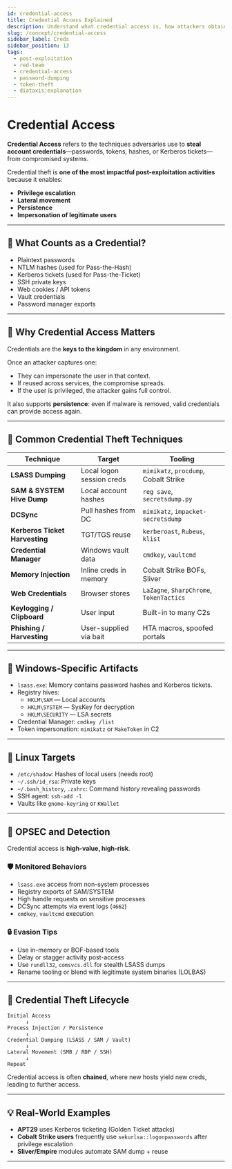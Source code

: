 ```yaml
---
id: credential-access
title: Credential Access Explained
description: Understand what credential access is, how attackers obtain them, and why they're essential for privilege escalation and lateral movement.
slug: /concept/credential-access
sidebar_label: Creds
sidebar_position: 13
tags:
  - post-exploitation
  - red-team
  - credential-access
  - password-dumping
  - token-theft
  - diataxis:explanation
---
```


# Credential Access

**Credential Access** refers to the techniques adversaries use to **steal account credentials**—passwords, tokens, hashes, or Kerberos tickets—from compromised systems.

Credential theft is **one of the most impactful post-exploitation activities** because it enables:

- **Privilege escalation**
- **Lateral movement**
- **Persistence**
- **Impersonation of legitimate users**

---

## 🔐 What Counts as a Credential?

- Plaintext passwords
- NTLM hashes (used for Pass-the-Hash)
- Kerberos tickets (used for Pass-the-Ticket)
- SSH private keys
- Web cookies / API tokens
- Vault credentials
- Password manager exports

---

## 🧠 Why Credential Access Matters

Credentials are the **keys to the kingdom** in any environment.

Once an attacker captures one:

- They can impersonate the user in that context.
- If reused across services, the compromise spreads.
- If the user is privileged, the attacker gains full control.

It also supports **persistence**: even if malware is removed, valid credentials can provide access again.

---

## 🧪 Common Credential Theft Techniques

| Technique                  | Target                       | Tooling                     |
|---------------------------|------------------------------|-----------------------------|
| **LSASS Dumping**         | Local logon session creds    | `mimikatz`, `procdump`, Cobalt Strike |
| **SAM & SYSTEM Hive Dump**| Local account hashes         | `reg save`, `secretsdump.py` |
| **DCSync**                | Pull hashes from DC          | `mimikatz`, `impacket-secretsdump` |
| **Kerberos Ticket Harvesting** | TGT/TGS reuse           | `kerberoast`, `Rubeus`, `klist` |
| **Credential Manager**    | Windows vault data           | `cmdkey`, `vaultcmd`         |
| **Memory Injection**      | Inline creds in memory       | Cobalt Strike BOFs, Sliver   |
| **Web Credentials**       | Browser stores               | `LaZagne`, `SharpChrome`, `TokenTactics` |
| **Keylogging / Clipboard**| User input                   | Built-in to many C2s         |
| **Phishing / Harvesting** | User-supplied via bait       | HTA macros, spoofed portals  |

---

## 🧬 Windows-Specific Artifacts

- `lsass.exe`: Memory contains password hashes and Kerberos tickets.
- Registry hives:
  - `HKLM\SAM` — Local accounts
  - `HKLM\SYSTEM` — SysKey for decryption
  - `HKLM\SECURITY` — LSA secrets
- Credential Manager: `cmdkey /list`
- Token impersonation: `mimikatz` or `MakeToken` in C2

---

## 🐧 Linux Targets

- `/etc/shadow`: Hashes of local users (needs root)
- `~/.ssh/id_rsa`: Private keys
- `~/.bash_history`, `.zshrc`: Command history revealing passwords
- SSH agent: `ssh-add -l`
- Vaults like `gnome-keyring` or `KWallet`

---

## 🧠 OPSEC and Detection

Credential access is **high-value, high-risk**.

### 🛡️ Monitored Behaviors

- `lsass.exe` access from non-system processes
- Registry exports of SAM/SYSTEM
- High handle requests on sensitive processes
- DCSync attempts via event logs (`4662`)
- `cmdkey`, `vaultcmd` execution

### 🔒 Evasion Tips

- Use in-memory or BOF-based tools
- Delay or stagger activity post-access
- Use `rundll32`, `comsvcs.dll` for stealth LSASS dumps
- Rename tooling or blend with legitimate system binaries (LOLBAS)

---

## 📌 Credential Theft Lifecycle

```plaintext
Initial Access
      ↓
Process Injection / Persistence
      ↓
Credential Dumping (LSASS / SAM / Vault)
      ↓
Lateral Movement (SMB / RDP / SSH)
      ↓
Repeat
```

Credential access is often **chained**, where new hosts yield new creds, leading to further access.

---

## 💡 Real-World Examples

- **APT29** uses Kerberos ticketing (Golden Ticket attacks)
- **Cobalt Strike users** frequently use `sekurlsa::logonpasswords` after privilege escalation
- **Sliver/Empire** modules automate SAM dump + reuse

---
